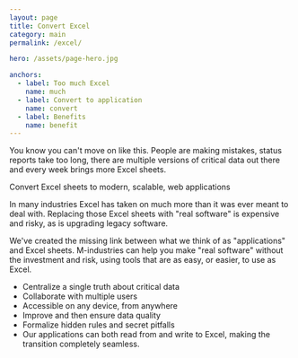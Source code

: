 ```yaml
---
layout: page
title: Convert Excel
category: main
permalink: /excel/

hero: /assets/page-hero.jpg

anchors:
  - label: Too much Excel
    name: much
  - label: Convert to application
    name: convert
  - label: Benefits
    name: benefit
---
```


<a name="much"></a>
You know you can't move on like this.
People are making mistakes, status reports take too long,
there are multiple versions of critical data out there
and every week brings more Excel sheets.

<p class="intro">Convert Excel sheets to modern, scalable, web applications</p>

In many industries Excel has taken on much more than it was ever meant to deal with.
Replacing those Excel sheets with "real software" is expensive and risky,
as is upgrading legacy software.

<a name="convert"></a>
We've created the missing link between what we think of as "applications" and Excel sheets.
M-industries can help you make "real software" without the investment and risk,
using tools that are as easy, or easier, to use as Excel.

<a name="benefit"></a>
- Centralize a single truth about critical data
- Collaborate with multiple users
- Accessible on any device, from anywhere
- Improve and then ensure data quality
- Formalize hidden rules and secret pitfalls
- Our applications can both read from and write to Excel,
  making the transition completely seamless.
